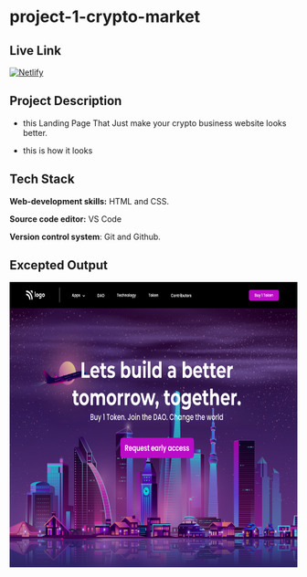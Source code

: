 # project-1-crypto-market

## Live Link

[![Netlify](https://img.shields.io/badge/netlify-%23000000.svg?style=for-the-badge&logo=netlify&logoColor=#00C7B7)](https://crypto-marke-fsjs.netlify.app)

## Project Description
* this Landing Page That Just make your crypto business website looks better.

* this is how it looks

## Tech Stack

**Web-development skills:** HTML and CSS.

**Source code editor:** VS Code

**Version control system**: Git and Github.



## Excepted Output
<img src="output.png"  width="700" height="500">
